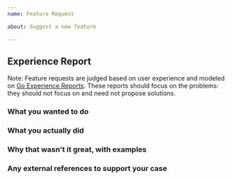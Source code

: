 ```yaml
---
name: Feature Request

about: Suggest a new feature

---
```


 <!-- If you think we can make Dgraph better, describe your feature request here. -->

## Experience Report
Note: Feature requests are judged based on user experience and modeled on 
[Go Experience Reports](https://github.com/golang/go/wiki/ExperienceReports). These reports should focus on the 
problems: they should not focus on and need not propose solutions.


### What you wanted to do


### What you actually did


### Why that wasn't it great, with examples


### Any external references to support your case

